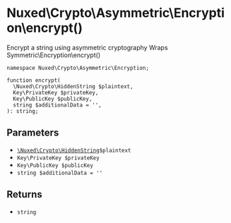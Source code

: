 # Nuxed\\Crypto\\Asymmetric\\Encryption\\encrypt()




Encrypt a string using asymmetric cryptography
Wraps Symmetric\\Encryption\\encrypt()




``` Hack
namespace Nuxed\Crypto\Asymmetric\Encryption;

function encrypt(
  \Nuxed\Crypto\HiddenString $plaintext,
  Key\PrivateKey $privateKey,
  Key\PublicKey $publicKey,
  string $additionalData = '',
): string;
```




## Parameters




+ [` \Nuxed\Crypto\HiddenString `](<class.Nuxed.Crypto.HiddenString.md>)`` $plaintext ``
+ ` Key\PrivateKey $privateKey `
+ ` Key\PublicKey $publicKey `
+ ` string $additionalData = '' `




## Returns




* ` string `